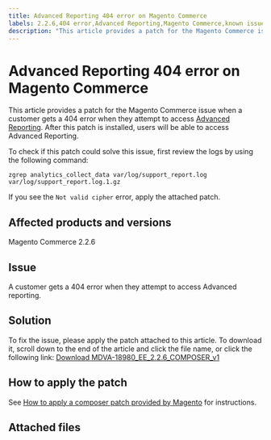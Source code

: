 ```yaml
---
title: Advanced Reporting 404 error on Magento Commerce
labels: 2.2.6,404 error,Advanced Reporting,Magento Commerce,known issues,patch,troubleshooting
description: "This article provides a patch for the Magento Commerce issue when a customer gets a 404 error when they attempt to access [Advanced Reporting](https://docs.magento.com/m2/ee/user_guide/configuration/general/advanced-reporting.html). After this patch is installed, users will be able to access Advanced Reporting."
---
```


# Advanced Reporting 404 error on Magento Commerce

This article provides a patch for the Magento Commerce issue when a customer gets a 404 error when they attempt to access [Advanced Reporting](https://docs.magento.com/m2/ee/user_guide/configuration/general/advanced-reporting.html). After this patch is installed, users will be able to access Advanced Reporting.

To check if this patch could solve this issue, first review the logs by using the following command:

 `zgrep analytics_collect_data var/log/support_report.log var/log/support_report.log.1.gz`

If you see the `Not valid cipher` error, apply the attached patch.

## Affected products and versions

Magento Commerce 2.2.6

## Issue

A customer gets a 404 error when they attempt to access Advanced reporting.

## Solution

To fix the issue, please apply the patch attached to this article. To download it, scroll down to the end of the article and click the file name, or click the following link: [Download MDVA-18980\_EE\_2.2.6\_COMPOSER\_v1](assets/MDVA-18980_EE_2.2.6_COMPOSER_v1.patch.zip)

## How to apply the patch

See [How to apply a composer patch provided by Magento](https://support.magento.com/hc/en-us/articles/360028367731) for instructions.

## Attached files